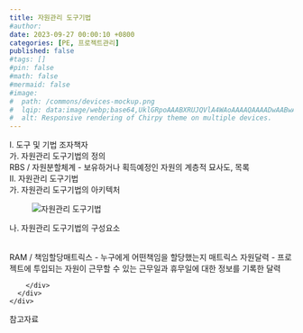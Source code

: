```yaml
---
title: 자원관리 도구기법
#author: 
date: 2023-09-27 00:00:10 +0800
categories: [PE, 프로젝트관리]
published: false
#tags: []
#pin: false
#math: false
#mermaid: false
#image:
#  path: /commons/devices-mockup.png
#  lqip: data:image/webp;base64,UklGRpoAAABXRUJQVlA4WAoAAAAQAAAADwAABwAAQUxQSDIAAAARL0AmbZurmr57yyIiqE8oiG0bejIYEQTgqiDA9vqnsUSI6H+oAERp2HZ65qP/VIAWAFZQOCBCAAAA8AEAnQEqEAAIAAVAfCWkAALp8sF8rgRgAP7o9FDvMCkMde9PK7euH5M1m6VWoDXf2FkP3BqV0ZYbO6NA/VFIAAAA
#  alt: Responsive rendering of Chirpy theme on multiple devices.
---
```


<div class="post-wrap">
  <div class="para">
    <div class="para-title">
      I. 도구 및 기법 조자책자
    </div>
    <div class="para-cntnt">
      <div class="para">
        <div class="para-title">
          가. 자원관리 도구기법의 정의
        </div>
        <div class="para-cntnt">
            RBS / 자원분할체계 - 보유하거나 획득예정인 자원의 계층적 묘사도, 목록
        </div>
      </div>
    </div>
  </div>
  
  <div class="para">
    <div class="para-title">
      II. 자원관리 도구기법
    </div>
    <div class="para-cntnt">
      <div class="para">
        <div class="para-title">
          가. 자원관리 도구기법의 아키텍처
        </div>
        <div class="para-cntnt">
          <figure class="post-figure">
            <img src="/assets/img/posts/자원관리-도구기법.png" alt="자원관리 도구기법">
<!--            <figcaption>Source: Unveiling the Metaverse: Exploring Emerging Trends, Multifaceted Perspectives, and Future Challenges</figcaption>-->
          </figure>
        </div>
      </div>
      <div class="para">
        <div class="para-title">
          나. 자원관리 도구기법의 구성요소
        </div>
        <div class="para-cntnt">
          <table class="post-table">
          </table>
            RAM / 책임할당매트릭스 - 누구에게 어떤책임을 할당했는지 매트릭스
  자원달력 - 프로젝트에 투입되는 자원이 근무할 수 있는 근무일과 휴무일에 대한 정보를 기록한 달력

        </div>
      </div>
    </div>
  </div>

  <div class="refr-wrap">
    <div class="refr-title">
        참고자료
    </div>
    <ol class="refr-list">
    <!--    <li>(나현식, 최대선) <a target="_blank" href="https://scienceon.kisti.re.kr/commons/util/originalView.do?cn=JAKO202225948430499&oCn=JAKO202225948430499&dbt=JAKO&journal=NJOU00291864">메타버스 보안 위협 요소 및 대응 방안 검토</a></li>-->
    <!--    <li>(M. Uddin, S. Manickam, H. Ullah, M. Obaidat and A. Dandoush) <a target="_blank" href="https://ieeexplore.ieee.org/abstract/document/10138386">Unveiling the Metaverse: Exploring Emerging Trends, Multifaceted Perspectives, and Future Challenges</a></li>-->
    </ol>
  </div>
</div>
